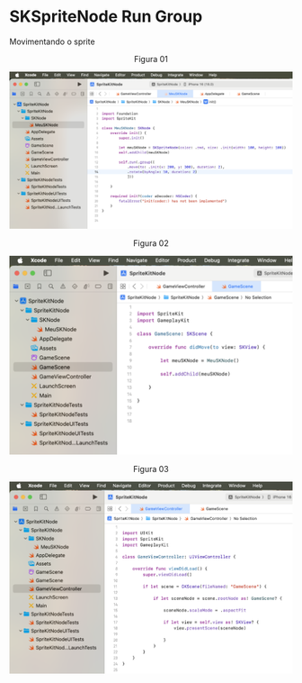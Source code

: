 # SKSpriteNode Run Group

Movimentando o sprite

<div align="center">
Figura 01
</div>

![](Imagens/SpriteNode-RunGroup-Img01.png)

<div align="center">
Figura 02
</div>

![](Imagens/SpriteNode-Run-Img02.png)

<div align="center">
Figura 03
</div>

![](Imagens/SpriteNode-Run-Img03.png)